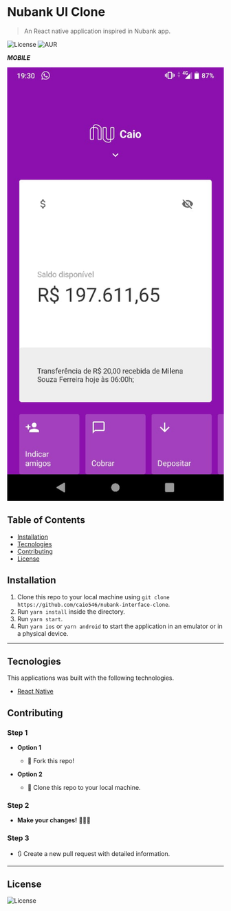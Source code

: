 # Nubank UI Clone

> An React native application inspired in Nubank app.

![License](https://img.shields.io/github/license/caio546/nubank-interface-clone) ![AUR](https://img.shields.io/badge/-Mobile-%23301934)

***MOBILE***
<p align="center">
  <img width="540" src="img/mobile.jpeg">
</p>

## Table of Contents

- [Installation](#installation)
- [Tecnologies](#tecnologies)
- [Contributing](#contributing)
- [License](#license)

## Installation

1. Clone this repo to your local machine using `git clone https://github.com/caio546/nubank-interface-clone`.
2. Run `yarn install` inside the directory.
3. Run `yarn start`.
4. Run `yarn ios` or `yarn android` to start the application in an emulator or in a physical device.
---
## Tecnologies
This applications was built with the following technologies.
- [React Native](https://facebook.github.io/react-native/)

## Contributing

### Step 1

- **Option 1**
    - 🍴 Fork this repo!

- **Option 2**
    - 👯 Clone this repo to your local machine.

### Step 2

- **Make your changes!** 🔨🔨🔨

### Step 3

- 🔃 Create a new pull request with detailed information.
---
## License

![License](https://img.shields.io/github/license/caio546/nubank-interface-clone)

